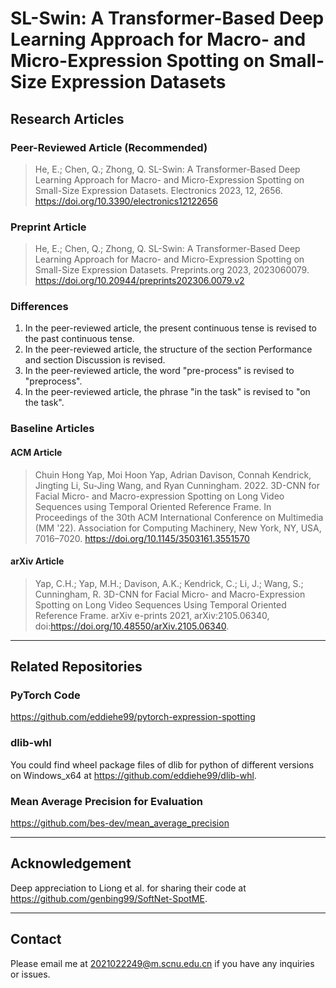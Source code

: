 # SL-Swin: A Transformer-Based Deep Learning Approach for Macro- and Micro-Expression Spotting on Small-Size Expression Datasets

## Research Articles

### Peer-Reviewed Article (Recommended)

> He, E.; Chen, Q.; Zhong, Q. SL-Swin: A Transformer-Based Deep Learning Approach for Macro- and Micro-Expression Spotting on Small-Size Expression Datasets. Electronics 2023, 12, 2656. <https://doi.org/10.3390/electronics12122656>

### Preprint Article

> He, E.; Chen, Q.; Zhong, Q. SL-Swin: A Transformer-Based Deep Learning Approach for Macro- and Micro-Expression Spotting on Small-Size Expression Datasets. Preprints.org 2023, 2023060079. <https://doi.org/10.20944/preprints202306.0079.v2>

### Differences

1. In the peer-reviewed article, the present continuous tense is revised to the past continuous tense.
2. In the peer-reviewed article, the structure of the section Performance and section Discussion is revised.
3. In the peer-reviewed article, the word "pre-process" is revised to "preprocess".
4. In the peer-reviewed article, the phrase "in the task" is revised to "on the task".

### Baseline Articles

#### ACM Article

> Chuin Hong Yap, Moi Hoon Yap, Adrian Davison, Connah Kendrick, Jingting Li, Su-Jing Wang, and Ryan Cunningham. 2022. 3D-CNN for Facial Micro- and Macro-expression Spotting on Long Video Sequences using Temporal Oriented Reference Frame. In Proceedings of the 30th ACM International Conference on Multimedia (MM '22). Association for Computing Machinery, New York, NY, USA, 7016–7020. <https://doi.org/10.1145/3503161.3551570>

#### arXiv Article

> Yap, C.H.; Yap, M.H.; Davison, A.K.; Kendrick, C.; Li, J.; Wang, S.; Cunningham, R. 3D-CNN for Facial Micro- and Macro-Expression Spotting on Long Video Sequences Using Temporal Oriented Reference Frame. arXiv e-prints 2021, arXiv:2105.06340, doi:<https://doi.org/10.48550/arXiv.2105.06340>.

---

## Related Repositories

### PyTorch Code

<https://github.com/eddiehe99/pytorch-expression-spotting>

### dlib-whl

You could find wheel package files of dlib for python of different versions on Windows_x64 at <https://github.com/eddiehe99/dlib-whl>.

### Mean Average Precision for Evaluation

<https://github.com/bes-dev/mean_average_precision>

---

## Acknowledgement

Deep appreciation to Liong et al. for sharing their code at <https://github.com/genbing99/SoftNet-SpotME>.

---

## Contact

Please email me at <2021022249@m.scnu.edu.cn> if you have any inquiries or issues.

